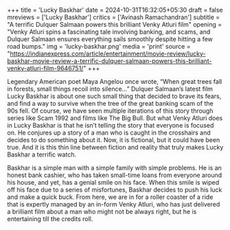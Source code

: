 +++
title = 'Lucky Baskhar'
date = 2024-10-31T16:32:05+05:30
draft = false
mreviews = ['Lucky Baskhar']
critics = ['Avinash Ramachandran']
subtitle = "A terrific Dulquer Salmaan powers this brilliant Venky Atluri film"
opening = "Venky Atluri spins a fascinating tale involving banking, and scams, and Dulquer Salmaan ensures everything sails smoothly despite hitting a few road bumps."
img = 'lucky-baskhar.png'
media = 'print'
source = "https://indianexpress.com/article/entertainment/movie-review/lucky-baskhar-movie-review-a-terrific-dulquer-salmaan-powers-this-brilliant-venky-atluri-film-9646751/"
+++

Legendary American poet Maya Angelou once wrote, “When great trees fall in forests, small things recoil into silence…” Dulquer Salmaan’s latest film Lucky Baskhar is about one such small thing that decided to brave its fears, and find a way to survive when the tree of the great banking scam of the 90s fell. Of course, we have seen multiple iterations of this story through series like Scam 1992 and films like The Big Bull. But what Venky Atluri does in Lucky Baskhar is that he isn’t telling the story that everyone is focused on. He conjures up a story of a man who is caught in the crosshairs and decides to do something about it. Now, it is fictional, but it could have been true. And it is this thin line between fiction and reality that truly makes Lucky Baskhar a terrific watch.

Baskhar is a simple man with a simple family with simple problems. He is an honest bank cashier, who has taken small-time loans from everyone around his house, and yet, has a genial smile on his face. When this smile is wiped off his face due to a series of misfortunes, Baskhar decides to push his luck and make a quick buck. From here, we are in for a roller coaster of a ride that is expertly managed by an in-form Venky Atluri, who has just delivered a brilliant film about a man who might not be always right, but he is entertaining till the credits roll.

